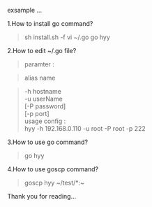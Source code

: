 exsample ... 

1.How to install go command?
> sh install.sh -f
> vi ~/.go
> go hyy

2.How to edit ~/.go file?
> paramter :

  > alias name

>   -h hostname \
>   -u userName \
>   [-P password] \
>   [-p port] \
> usage config : \
> hyy -h 192.168.0.110 -u root -P root -p 222

3.How to use go command?
> go hyy

4.How to use goscp command?
> goscp hyy ~/test/*:~

Thank you for reading...
